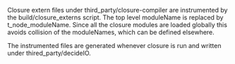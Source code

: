 Closure extern files under third_party/closure-compiler are instrumented by
the build/closure_externs script. The top level moduleName is replaced by
t_node_moduleName. Since all the closure modules are loaded globally this
avoids collision of the moduleNames, which can be defined elsewhere.

The instrumented files are generated whenever closure is run and written
under thired_party/decideIO.

